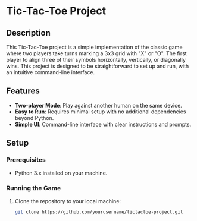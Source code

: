 # Tic-Tac-Toe Project

## Description
This Tic-Tac-Toe project is a simple implementation of the classic game where two players take turns marking a 3x3 grid with "X" or "O". The first player to align three of their symbols horizontally, vertically, or diagonally wins. This project is designed to be straightforward to set up and run, with an intuitive command-line interface.

## Features
- **Two-player Mode**: Play against another human on the same device.
- **Easy to Run**: Requires minimal setup with no additional dependencies beyond Python.
- **Simple UI**: Command-line interface with clear instructions and prompts.

## Setup

### Prerequisites
- Python 3.x installed on your machine.

### Running the Game
1. Clone the repository to your local machine:
   ```bash
   git clone https://github.com/yourusername/tictactoe-project.git
